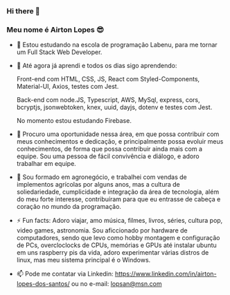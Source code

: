 ### Hi there 👋

### Meu nome é Airton Lopes 😎

<!--
**airton-lopes/airton-lopes** is a ✨ _special_ ✨ repository because its `README.md` (this file) appears on your GitHub profile.
-->

- 🔭 Estou estudando na escola de programação Labenu, para me tornar um Full Stack Web Developer.

- 🌱 Até agora já aprendi e todos os dias sigo aprendendo:

    Front-end com HTML, CSS, JS, React com Styled-Components, Material-UI, Axios, testes com Jest.

    Back-end com node.JS, Typescript, AWS, MySql, express, cors, bcryptjs, jsonwebtoken, knex, uuid, dayjs, dotenv e testes com Jest.

    No momento estou estudando Firebase.

- 👯 Procuro uma oportunidade nessa área, em que possa contribuir com meus conhecimentos e dedicação, e principalmente possa evoluir meus conhecimentos, de forma que possa contribuir ainda mais com a equipe. Sou uma pessoa de fácil convivência e diálogo, e adoro trabalhar em equipe.

- 💬 Sou formado em agronegócio, e trabalhei com vendas de implementos agrícolas por alguns anos, mas a cultura de soliedariedade, cumplicidade e integração da área de tecnologia, além do meu forte interesse, contribuíram para que eu entrasse de cabeça e coração no mundo da programação.

- ⚡ Fun facts: Adoro viajar, amo música, filmes, livros, séries, cultura pop, video games, astronomia. Sou aficcionado por hardware de computadores, sendo que levo como hobby montagem e configuração de PCs, overcloclocks de CPUs, memórias e GPUs até instalar ubuntu em uns raspberry pis da vida, adoro experimentar várias distros de linux, mas meu sistema principal é o Windows.

- 📫 Pode me contatar via Linkedin: https://www.linkedin.com/in/airton-lopes-dos-santos/ ou no e-mail: lopsan@msn.com
